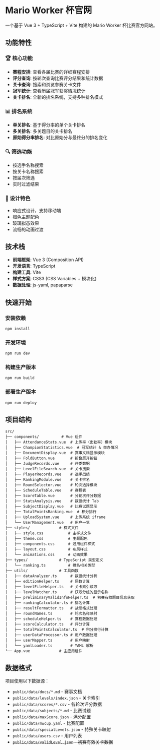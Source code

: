 # Mario Worker 杯官网

一个基于 Vue 3 + TypeScript + Vite 构建的 Mario Worker 杯比赛官方网站。

## 功能特性

### 🏆 核心功能
- **赛程安排**: 查看各届比赛的详细赛程安排
- **评分查询**: 按轮次查询比赛评分结果和统计数据
- **关卡查询**: 搜索和浏览参赛关卡文件
- **冠军统计**: 查看历届冠军获奖情况统计
- **关卡排名**: 全新的排名系统，支持多种排名模式

### 📊 排名系统
- **单关排名**: 基于得分率的单个关卡排名
- **多关排名**: 多关题目的关卡排名
- **原始得分率排名**: 对比原始分与最终分的排名变化

### 🔍 筛选功能
- 按选手名称搜索
- 按关卡名称搜索
- 按届次筛选
- 实时过滤结果

### 🎨 设计特色
- 响应式设计，支持移动端
- 橙色主题配色
- 玻璃拟态效果
- 流畅的动画过渡

## 技术栈

- **前端框架**: Vue 3 (Composition API)
- **开发语言**: TypeScript
- **构建工具**: Vite
- **样式方案**: CSS3 (CSS Variables + 模块化)
- **数据处理**: js-yaml, papaparse

## 快速开始

### 安装依赖
```bash
npm install
```

### 开发环境
```bash
npm run dev
```

### 构建生产版本
```bash
npm run build
```

### 部署生产版本
```bash
npm run deploy
```

## 项目结构

```
src/
├── components/          # Vue 组件
│   ├── AttendanceStats.vue  # 上传率（出勤率）模块
│   ├── ChampionStatistics.vue  # 冠军统计 & 举办情况
│   ├── DocumentDisplay.vue  # 赛事文档显示模块
│   ├── FoldButton.vue       # 折叠展开按钮
│   ├── JudgeRecords.vue     # 评委数据
│   ├── LevelFileSearch.vue  # 关卡搜索
│   ├── PlayerRecords.vue    # 选手战绩
│   ├── RankingModule.vue    # 关卡排名
│   ├── RoundSelector.vue    # 轮次选择模块
│   ├── ScheduleTable.vue    # 赛程表
│   ├── ScoreTable.vue       # 分轮次评分数据
│   ├── StatsAnalysis.vue    # 数据统计 Tab
│   ├── SubjectDisplay.vue   # 比赛试题显示
│   ├── TotalPointsRanking.vue  # 积分排行
│   ├── UploadSystem.vue     # 上传系统 iframe
│   └── UserManagement.vue   # 用户一览
├── styles/             # 样式文件
│   ├── style.css           # 主样式文件
│   ├── theme.css           # 主题配色
│   ├── components.css      # 通用组件样式
│   ├── layout.css          # 布局样式
│   └── animations.css      # 动画效果
├── types/              # TypeScript 类型定义
│   └── ranking.ts          # 排名相关类型
├── utils/              # 工具函数
│   ├── dataAnalyzer.ts      # 数据统计分析
│   ├── editionHelper.ts     # 届数计算
│   ├── levelFileHelper.ts   # 关卡索引读取
│   ├── levelMatcher.ts      # 获取分组的显示名称
│   ├── preliminaryValidInfoHelper.ts  # 初赛有效题目信息获取
│   ├── rankingCalculator.ts # 排名计算
│   ├── resultFormatter.ts   # 战绩格式处理
│   ├── roundNames.ts        # 轮次名称映射
│   ├── scheduleHelper.ts    # 赛程数据处理
│   ├── scoreCalculator.ts   # 评分计算
│   ├── totalPointsCalculator.ts  # 积分排行计算
│   ├── userDataProcessor.ts # 用户数据处理
│   ├── userMapper.ts        # 用户映射
│   └── yamlLoader.ts        # YAML 解析
└── App.vue             # 主应用组件
```

## 数据格式

项目使用以下数据源：
- `public/data/docs/*.md` - 赛事文档
- `public/data/levels/index.json` - 关卡索引
- `public/data/scores/*.csv` - 各轮次评分数据
- `public/data/subjects/*.md` - 比赛试题
- `public/data/maxScore.json` - 满分配置
- `public/data/mwcup.yaml` - 比赛配置
- `public/data/specialLevels.json` - 特殊关卡映射
- `public/data/users.csv` - 用户列表
- ~~`public/data/validLevel.json` - 初赛有效关卡数据~~

